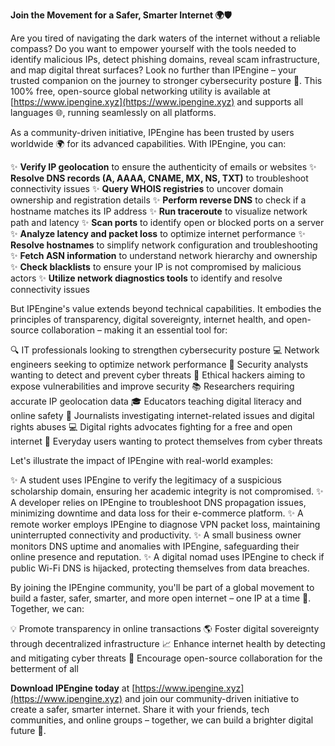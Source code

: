 **Join the Movement for a Safer, Smarter Internet 🌍🛡️**

Are you tired of navigating the dark waters of the internet without a reliable compass? Do you want to empower yourself with the tools needed to identify malicious IPs, detect phishing domains, reveal scam infrastructure, and map digital threat surfaces? Look no further than IPEngine – your trusted companion on the journey to stronger cybersecurity posture 🔐. This 100% free, open-source global networking utility is available at [https://www.ipengine.xyz](https://www.ipengine.xyz) and supports all languages 🌐, running seamlessly on all platforms.

As a community-driven initiative, IPEngine has been trusted by users worldwide 🌍 for its advanced capabilities. With IPEngine, you can:

✨ **Verify IP geolocation** to ensure the authenticity of emails or websites
✨ **Resolve DNS records (A, AAAA, CNAME, MX, NS, TXT)** to troubleshoot connectivity issues
✨ **Query WHOIS registries** to uncover domain ownership and registration details
✨ **Perform reverse DNS** to check if a hostname matches its IP address
✨ **Run traceroute** to visualize network path and latency
✨ **Scan ports** to identify open or blocked ports on a server
✨ **Analyze latency and packet loss** to optimize internet performance
✨ **Resolve hostnames** to simplify network configuration and troubleshooting
✨ **Fetch ASN information** to understand network hierarchy and ownership
✨ **Check blacklists** to ensure your IP is not compromised by malicious actors
✨ **Utilize network diagnostics tools** to identify and resolve connectivity issues

But IPEngine's value extends beyond technical capabilities. It embodies the principles of transparency, digital sovereignty, internet health, and open-source collaboration – making it an essential tool for:

🔍 IT professionals looking to strengthen cybersecurity posture
💻 Network engineers seeking to optimize network performance
🚀 Security analysts wanting to detect and prevent cyber threats
🤖 Ethical hackers aiming to expose vulnerabilities and improve security
📚 Researchers requiring accurate IP geolocation data
🎓 Educators teaching digital literacy and online safety
📰 Journalists investigating internet-related issues and digital rights abuses
💻 Digital rights advocates fighting for a free and open internet
👥 Everyday users wanting to protect themselves from cyber threats

Let's illustrate the impact of IPEngine with real-world examples:

✨ A student uses IPEngine to verify the legitimacy of a suspicious scholarship domain, ensuring her academic integrity is not compromised.
✨ A developer relies on IPEngine to troubleshoot DNS propagation issues, minimizing downtime and data loss for their e-commerce platform.
✨ A remote worker employs IPEngine to diagnose VPN packet loss, maintaining uninterrupted connectivity and productivity.
✨ A small business owner monitors DNS uptime and anomalies with IPEngine, safeguarding their online presence and reputation.
✨ A digital nomad uses IPEngine to check if public Wi-Fi DNS is hijacked, protecting themselves from data breaches.

By joining the IPEngine community, you'll be part of a global movement to build a faster, safer, smarter, and more open internet – one IP at a time 🚀. Together, we can:

💡 Promote transparency in online transactions
🌎 Foster digital sovereignty through decentralized infrastructure
📈 Enhance internet health by detecting and mitigating cyber threats
🤝 Encourage open-source collaboration for the betterment of all

**Download IPEngine today** at [https://www.ipengine.xyz](https://www.ipengine.xyz) and join our community-driven initiative to create a safer, smarter internet. Share it with your friends, tech communities, and online groups – together, we can build a brighter digital future 🔐.